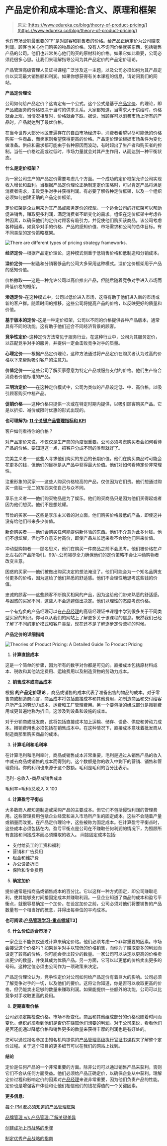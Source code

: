 # 产品定价和成本理论:含义、原理和框架

> 原文:[https://www.edureka.co/blog/theory-of-product-pricing/](https://www.edureka.co/blog/theory-of-product-pricing/)

也许市场营销最重要的“P”是对顾客和销售者的价格。给[产品](https://www.edureka.co/blog/product)正确定价为公司赚取利润。顾客也关心他们购买的物品的价格。没有人不询问价格就买东西，包括销售产品的公司。他们也非常关心他们购买的原材料的价格。如果它如此重要，公司必须花很多心思。让我们来理解指导公司为其产品定价的产品定价理论。

产品管理高级管理人员证书课程广泛涉及这一主题，以及公司必须如何为其产品定价以实现最大销售额和利润。如果你想获得有关本课程的信息，请访问我们的网站。

**产品定价理论**

公司如何给产品定价？这肯定有一个公式。这个公式是基于[产品定价](https://www.edureka.co/blog/product-line-pricing/)、的理论，即产品或服务的价格取决于当时的供求关系。大家都知道，当需求大于供给时，价格就会上涨，当情况相反时，价格就会下跌。据说，当顾客可以消费市场上所有的产品时，产品就达到了最优价格。

在当今世界大部分地区普遍存在的自由市场经济中，消费者希望以尽可能低的价格购买一件商品，而卖家则希望获得更高的价格。产品定价理论根据市场条件为变化做准备。供应和需求都可能由于各种原因而波动，有时超出了生产者和购买者的控制。当任一价格过高或过低时，市场力量就会对其产生作用，从而达到一种平衡状态。

**什么是定价框架？**

为一家公司生产的产品定价需要考虑几个方面。一个成功的定价框架允许公司实现收入增长和盈利。当根据产品定价理论正确制定定价策略时，可以肯定产品将满足消费者需求，击败竞争对手并获得利润。有必要了解各种定价框架，以及一个组织必须如何创建正确的产品定价框架。

定价框架是企业用来为其产品或服务定价的模型。一个适合公司的好框架可以帮助促进销售，赚取更多利润，满足消费者不断变化的需求。组织在定价框架中考虑各种因素，以确保他们的定价对顾客有吸引力，并促使他们购买该商品。该公司考虑各种因素，如竞争对手的价格、产品的感知价值、市场需求和公司的总体目标。有不同类型的定价策略框架。

![There are different types of pricing strategy frameworks.](../Images/804ec15b995f648edad3b3bf13556f60.png)

**经济定价**—根据产品定价理论，这种模式侧重于低销售价格和低制造和分销成本。

**溢价定价**——制造和分销奢侈品的公司大多采用这种模式。溢价定价框架用于产品的感知价值。

价格撇取——这是一种允许公司以高价推出产品，但随后随着竞争对手进入市场而降低价格的框架。

**渗透定价**–在这种模式中，公司以低价进入市场，这将有助于他们进入新的市场或新的客户群。随着时间的推移，这些公司将提高产品的价格，以反映更好的质量和价值。

**基于版本的定价**–这是一种定价框架，公司以不同的价格提供各种产品版本，通常具有不同的功能。这有助于他们迎合不同经济背景的顾客。

**竞争性定价**–这种定价方法常见于服务行业，在这种行业中，公司为其服务定价，以匹配竞争对手的服务，并提供一定会击败竞争对手的质量。

**心理定价**——根据产品定价理论，这种方法通过将产品定价在购买者认为过高的价格以下来帮助吸引客户的注意力。

**价值定价**——这些公司了解买家愿意为特定产品或服务支付的价格。他们生产符合消费者价值标准的产品。

**三明治定价**——在这种定价模式中，公司为类似的产品设定低、中、高价格，以吸引顾客购买中档产品。

**促销价格**——这种价格只提供一次或在特定时期内提供，以吸引顾客购买产品。它是以折扣、减价或限时优惠的形式出现的。

**也可理解为: [11 个关键产品管理指标和 KPI](https://www.edureka.co/blog/product-management-metrics)**

客户如何看待你的价格？

对产品定价来说，不仅仅是生产商的角度很重要。公司必须考虑购买者会如何看待产品的价格。要知道这一点，把客户分成不同的类型就好了。

完美主义者——这些人寻求他们购买的东西的长期价值。他们在购买商品时可能会花更多的钱，但他们的目标是从产品中获得最大价值。他们对如何看待定价非常理性。

注重形象的买家——这些人购买价格较高的产品，仅仅因为它们贵。他们想通过购买一些独一无二的东西来使自己与众不同。

享乐主义者——他们购买物品是为了娱乐。他们购买商品只是因为他们买得起或者因为他们想买。他们不是想炫耀。

节俭的买家——这些是享乐主义者的对立面。他们购买价格最低的产品，即使这并没有给他们带来多少价值。

新奇购买者——他们会购买任何能提供新体验的东西。他们不介意为此多付钱。他们不想炫耀，但也不介意支付高价，即使产品从长远来看不会给他们带来价值。

冲动型购物者——顾名思义，他们在购买一件商品之前不会思考。他们被价格在卢比左右的产品所吸引。99/-.公司竭尽全力确保他们的定价策略不会让冲动购物者改变主意。

困惑的买家——他们被做出购买决定的想法淹没了。他们可能会为一个知名品牌支付更多的价格，因为这给了他们熟悉的舒适感。他们不会理性地思考这些钱的价值。

忠诚的顾客——这些顾客不断购买相同的产品，因为这给他们带来熟悉的舒适感。与困惑的买家不同，这些人不会逃避做出决定。他们以理性的态度考虑价格。

一个有抱负的产品经理可以在[产品经理](https://www.edureka.co/blog/product-management/)的高级经理证书课程中学到很多关于不同类型买家的知识。你可以从我们的网站上了解更多关于该课程的信息。既然我们已经了解了不同的定价模式和客户类型，现在还不是了解逐步定价流程的时候。

**产品定价的详细指南**

![Theories of Product Pricing: A Detailed Guide To Product Pricing](../Images/90bfd84d7027b6d3c3221e370aaee0b7.png)

1.  **计算直接成本**

这是一个简单的步骤，因为所有的数字对你都是可见的。直接成本包括原材料成本、税收和其他法定费用、运输费用以及制造货物的劳动力成本。

2.  **销售成本或商品成本**

根据 **的产品定价理论** ，商品或销售的成本代表了准备出售的物品的成本。对于零售商或制造商而言，商品成本将包括直接成本和其他费用，如制造商品和交付给客户所产生的劳动力成本、运费和工厂管理费用。另一个要包括的组成部分是摊销费用或更普遍地称为折旧。这涉及到设备和设施的成本。

对于分销商或批发商，这将包括直接成本加上运输、储存、设备、供应和劳动力成本。摊销费用也必须包括在销售成本中。在这种情况下，直接成本意味着批发商从制造商那里购买商品的成本。

3.  **计算毛利和毛利率**

在计算毛利和毛利率时，商品或销售成本非常重要。毛利是通过从销售产品的收入中减去商品或销售的成本而得到的。这个数额是你的收入中剩下的营销、销售和管理费用。你的利润也来源于这个数额。毛利是毛利的百分比表示。

毛利=总收入-商品或销售成本

毛利率=毛利/总收入 X 100

4.  **计算盈亏平衡点**

大多数商人都知道制造或采购产品的主要成本。但它们不包括侵蚀利润的管理费用。这些管理费用包括企业经营和进入市场所产生的固定成本。这些不会随着产量或销量而改变。在产品定价理论中，这些被称为固定成本。在计算盈亏平衡点时，这些成本必须包括在内，盈亏平衡点是公司在不赚取任何利润的情况下，为照顾所有直接和间接成本而必须赚取的收入。 间接固定成本包括:

*   支付给员工的工资和福利
*   营销和广告费用
*   租金和维护费
*   办公设备折旧
*   保险和专业费用

5.  **确定加价**

提价通常是指商品或销售成本的百分比。它以这样一种方式固定，即公司赚取毛利，使其能够支付间接固定成本并赚取利润。一旦企业知道了商品的成本和盈亏平衡点，就很容易确定一个加价。在设定加价之前，公司必须对他们将要销售的产品数量有一个相当好的概念，并得出每单位的平均成本。

**也可阅读:[产品管理学习-重点领域](https://www.edureka.co/blog/product-management-learning)T3】**

6.  **什么价位适合市场？**

一家企业不能仅仅通过计算来确定价格。他们必须考虑一个非常重要的因素。市场会接受这个价格吗？如果竞争对手以较低的价格销售，而你为了赚取更多的利润而设定了较高的价格，你可能会卖出较少的数量。一家公司可以决定以更高的价格卖出更少的数量，并使其成为优质产品。另一方面，它可以以更低的价格卖出更多的号码。这种定位必须由公司作为一项政策来决定。

产品定价理论认为，竞争性定价对公司如何给产品定价有着巨大的影响。公司必须了解竞争对手的一切，以及他们的要价。这将让你知道，你是否可以收取更高的价格，但仍能卖出足够的数量来赚取利润。如果能提供一些额外的功能，公司可以比竞争对手收取更高的费用。

8.  **定期查看价格**

公司必须定期检查价格。市场不断变化。商品和其他组成部分的价格也随着时间而变化。组织必须看到他们是否仍在赚取他们想要的利润。对于公司来说，看看他们是否还能通过降低价格和销售更多的数量来获得丰厚的利润也是有好处的。

您可以通过报名参加由知名机构提供的[产品管理高级执行官证书课程](https://www.edureka.co/highered/advanced-executive-program-in-product-management-iitg)来了解整个定价过程。关于这个项目的更多细节可以在我们的网站上找到。

**结论**

定价是任何产品的一个非常重要的方面。除非公司可以通过销售产品来获利，否则它们不会从任何方面受益。他们必须给产品正确定价，以确保企业从中获利。理解定价过程和影响定价的因素对[产品经理](https://www.edureka.co/blog/product-manager)来说非常重要，因为他们负责产品的性能。定价也是增强客户体验和让他们相信他们的钱花得值的一个关键因素。

**更多信息:**

[每个 PM 都必须知道的产品管理框架](https://www.edureka.co/blog/product-management-frameworks)

[品牌管理 v/s 产品管理:了解关键差异](https://www.edureka.co/blog/brand-and-product-management/)

[创建成功上市战略的步骤](https://www.edureka.co/blog/go-to-market-strategy/)

[制定优秀产品战略的指南](https://www.edureka.co/blog/product-strategy/)